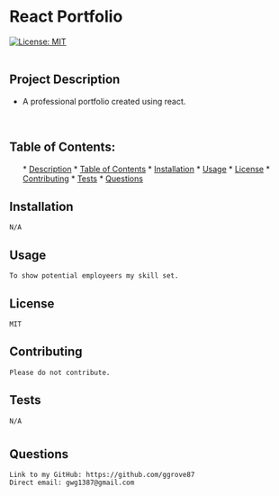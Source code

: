 <h1>React Portfolio</h1> 
    
[![License: MIT](https://img.shields.io/badge/License-MIT-yellow.svg)](https://opensource.org/licenses/MIT)  
  <br>
  
  ## <h2 id = "projectDescription"> Project Description </h2>
  
  * A professional portfolio created using react.
  <br>
  
  ## <h2 id = "tableOfContents"> Table of Contents: </h2>
  <ol>
  * <a href="#projectDescription">Description</a>
  * <a href="#tableOfContents">Table of Contents</a>
  * <a href="#installation">Installation</a>
  * <a href="#usage">Usage</a>
  * <a href="#license">License</a>
  * <a href="#contributing">Contributing</a>
  * <a href="#tests">Tests</a>
  * <a href="#questions">Questions</a>
  </ol>
  
  ## <h2 id = "installation">Installation </h2>
    N/A
  ## <h2 id = "usage"> Usage </h2>
    To show potential employeers my skill set.
  ## <h2 id ="license"> License </h2>
    MIT
  ## <h2 id="contributing"> Contributing </h2>
    Please do not contribute.
  ## <h2 id="tests"> Tests </h2>
    N/A
  # <h2 id="questions">Questions</h2>
    Link to my GitHub: https://github.com/ggrove87
    Direct email: gwg1387@gmail.com
  